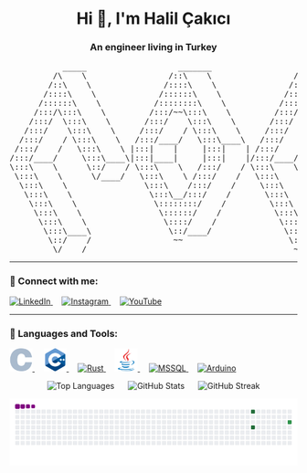 <h1 align="center">Hi 👋, I'm Halil Çakıcı</h1>
<h3 align="center">An engineer living in Turkey</h3>

<pre >
           _____                   _______                   _____                    _____                    _____
         /\    \                 /::\    \                 /\    \                  /\    \                  /\    \
        /::\    \               /::::\    \               /::\    \                /::\    \                /::\    \
       /::::\    \             /::::::\    \             /::::\    \              /::::\    \              /::::\    \
      /::::::\    \           /::::::::\    \           /::::::\    \            /::::::\    \            /::::::\    \
     /:::/\:::\    \         /:::/~~\:::\    \         /:::/\:::\    \          /:::/\:::\    \          /:::/\:::\    \
    /:::/  \:::\    \       /:::/    \:::\    \       /:::/  \:::\    \        /:::/__\:::\    \        /:::/__\:::\    \
   /:::/    \:::\    \     /:::/    / \:::\    \     /:::/    \:::\    \      /::::\   \:::\    \      /::::\   \:::\    \
  /:::/    / \:::\    \   /:::/____/   \:::\____\   /:::/    / \:::\    \    /::::::\   \:::\    \    /::::::\   \:::\    \
 /:::/    /   \:::\    \ |:::|    |     |:::|    | /:::/    /   \:::\ ___\  /:::/\:::\   \:::\    \  /:::/\:::\   \:::\____\
/:::/____/     \:::\____\|:::|____|     |:::|    |/:::/____/     \:::|    |/:::/__\:::\   \:::\____\/:::/  \:::\   \:::|    |
\:::\    \      \::/    / \:::\    \   /:::/    / \:::\    \     /:::|____|\:::\   \:::\   \::/    /\::/   |::::\  /:::|____|
 \:::\    \      \/____/   \:::\    \ /:::/    /   \:::\    \   /:::/    /  \:::\   \:::\   \/____/  \/____|:::::\/:::/    /
  \:::\    \                \:::\    /:::/    /     \:::\    \ /:::/    /    \:::\   \:::\    \            |:::::::::/    /
   \:::\    \                \:::\__/:::/    /       \:::\    /:::/    /      \:::\   \:::\____\           |::|\::::/    /
    \:::\    \                \::::::::/    /         \:::\  /:::/    /        \:::\   \::/    /           |::| \::/____/
     \:::\    \                \::::::/    /           \:::\/:::/    /          \:::\   \/____/            |::|  ~|
      \:::\    \                \::::/    /             \::::::/    /            \:::\    \                |::|   |
       \:::\____\                \::/____/               \::::/    /              \:::\____\               \::|   |
        \::/    /                 ~~                      \::/____/                \::/    /                \:|   |
         \/____/                                           ~~                       \/____/                  \|___|
</pre>

---

<h3 align="left">🔗 Connect with me:</h3>
<p align="left">
  <a href="https://www.linkedin.com/in/halil-%C3%A7akici-158610275/" target="_blank">
    <img src="https://raw.githubusercontent.com/rahuldkjain/github-profile-readme-generator/master/src/images/icons/Social/linked-in-alt.svg" alt="LinkedIn" height="30" width="40" />
  </a>&nbsp;&nbsp;&nbsp;
  
  <a href="https://instagram.com/halil__ckc__h" target="_blank">
    <img src="https://raw.githubusercontent.com/rahuldkjain/github-profile-readme-generator/master/src/images/icons/Social/instagram.svg" alt="Instagram" height="30" width="40" />
  </a>&nbsp;&nbsp;&nbsp;
  
  <a href="https://www.youtube.com/@Rusthane" target="_blank">
    <img src="https://raw.githubusercontent.com/rahuldkjain/github-profile-readme-generator/master/src/images/icons/Social/youtube.svg" alt="YouTube" height="30" width="40" />
  </a>
</p>

---

<h3 align="left">🧰 Languages and Tools:</h3>
<p align="left">
  <a href="https://www.cprogramming.com/" target="_blank" rel="noreferrer">
    <img src="https://raw.githubusercontent.com/devicons/devicon/master/icons/c/c-original.svg" alt="C" width="40" height="40"/>
  </a>&nbsp;&nbsp;&nbsp;
  
  <a href="https://www.w3schools.com/cpp/" target="_blank" rel="noreferrer">
    <img src="https://raw.githubusercontent.com/devicons/devicon/master/icons/cplusplus/cplusplus-original.svg" alt="C++" width="40" height="40"/>
  </a>&nbsp;&nbsp;&nbsp;
  
  <a href="https://www.rust-lang.org" target="_blank" rel="noreferrer">
    <img src="https://cdn.jsdelivr.net/gh/devicons/devicon/icons/rust/rust-original.svg" alt="Rust" width="40" height="40"/>
  </a>&nbsp;&nbsp;&nbsp;
  
  <a href="https://www.java.com" target="_blank" rel="noreferrer">
    <img src="https://raw.githubusercontent.com/devicons/devicon/master/icons/java/java-original.svg" alt="Java" width="40" height="40"/>
  </a>&nbsp;&nbsp;&nbsp;
  
  <a href="https://www.microsoft.com/en-us/sql-server" target="_blank" rel="noreferrer">
    <img src="https://www.svgrepo.com/show/303229/microsoft-sql-server-logo.svg" alt="MSSQL" width="40" height="40"/>
  </a>&nbsp;&nbsp;&nbsp;
  
  <a href="https://www.arduino.cc/" target="_blank" rel="noreferrer">
    <img src="https://cdn.worldvectorlogo.com/logos/arduino-1.svg" alt="Arduino" width="40" height="40"/>
  </a>
</p>

<p align="center">
  <img src="https://github-readme-stats.vercel.app/api/top-langs?username=hllckc&show_icons=true&locale=en&layout=compact" alt="Top Languages" width="350" style="margin-right: 20px;" />
  <img src="https://github-readme-stats.vercel.app/api?username=hllckc&show_icons=true&locale=en" alt="GitHub Stats" width="350" style="margin-right: 20px;" />
  <img src="https://github-readme-streak-stats.herokuapp.com/?user=hllckc&" alt="GitHub Streak" width="350" />
</p>

![snake gif](https://raw.githubusercontent.com/hllckc/hllckc/output/github-contribution-grid-snake.gif)


